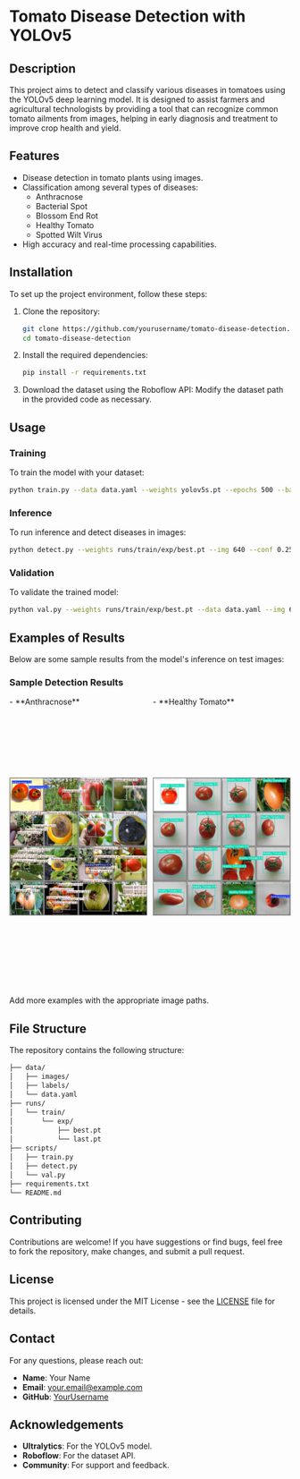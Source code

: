 # Tomato Disease Detection with YOLOv5

## Description

This project aims to detect and classify various diseases in tomatoes using the YOLOv5 deep learning model. It is designed to assist farmers and agricultural technologists by providing a tool that can recognize common tomato ailments from images, helping in early diagnosis and treatment to improve crop health and yield.

## Features

- Disease detection in tomato plants using images.
- Classification among several types of diseases:
  - Anthracnose
  - Bacterial Spot
  - Blossom End Rot
  - Healthy Tomato
  - Spotted Wilt Virus
- High accuracy and real-time processing capabilities.

## Installation

To set up the project environment, follow these steps:

1. Clone the repository:

   ```bash
   git clone https://github.com/yourusername/tomato-disease-detection.git
   cd tomato-disease-detection
   ```

2. Install the required dependencies:

   ```bash
   pip install -r requirements.txt
   ```

3. Download the dataset using the Roboflow API:
   Modify the dataset path in the provided code as necessary.

## Usage

### Training

To train the model with your dataset:

```bash
python train.py --data data.yaml --weights yolov5s.pt --epochs 500 --batch 64 --img 640
```

### Inference

To run inference and detect diseases in images:

```bash
python detect.py --weights runs/train/exp/best.pt --img 640 --conf 0.25 --source data/images/
```

### Validation

To validate the trained model:

```bash
python val.py --weights runs/train/exp/best.pt --data data.yaml --img 640
```

## Examples of Results

Below are some sample results from the model's inference on test images:

### Sample Detection Results

  <div style="display:flex; align-items: center; gap: 10px">
   <div >
  - **Anthracnose**<br/>
    <div >
      <img src="results/val_batch0_pred.jpg" height="500px" width="100%"
          style="object-fit:contain"
      />
    </div>
   </div>
   <div>
   - **Healthy Tomato** <br/>
    <div>
      <img src="results/val_batch1_pred.jpg" height="500px" width="100%"
          style="object-fit:contain"
      />
    </div>
   </div>
</div>

Add more examples with the appropriate image paths.

## File Structure

The repository contains the following structure:

```
├── data/
│   ├── images/
│   ├── labels/
│   └── data.yaml
├── runs/
│   └── train/
│       └── exp/
│           ├── best.pt
│           └── last.pt
├── scripts/
│   ├── train.py
│   ├── detect.py
│   └── val.py
├── requirements.txt
└── README.md
```

## Contributing

Contributions are welcome! If you have suggestions or find bugs, feel free to fork the repository, make changes, and submit a pull request.

## License

This project is licensed under the MIT License - see the [LICENSE](LICENSE) file for details.

## Contact

For any questions, please reach out:

- **Name**: Your Name
- **Email**: [your.email@example.com](mailto:your.email@example.com)
- **GitHub**: [YourUsername](https://github.com/yourusername)

## Acknowledgements

- **Ultralytics**: For the YOLOv5 model.
- **Roboflow**: For the dataset API.
- **Community**: For support and feedback.
